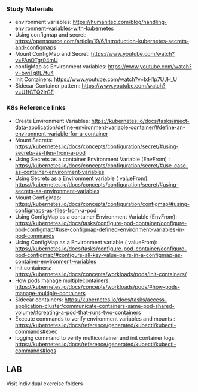 ### Study Materials
- environment variables: https://humanitec.com/blog/handling-environment-variables-with-kubernetes
- Using configmap and secret: https://opensource.com/article/19/6/introduction-kubernetes-secrets-and-configmaps
- Mount ConfigMap and Secret: https://www.youtube.com/watch?v=FAnQTgr04mU
- configMap as Environment variables: https://www.youtube.com/watch?v=bwiTg8L7fu4
- Init Containers: https://www.youtube.com/watch?v=lxH1p7UJH_U
- Sidecar Container pattern: https://www.youtube.com/watch?v=U1fCTQ2irGE

### K8s Reference links

- Create Environment Variables: https://kubernetes.io/docs/tasks/inject-data-application/define-environment-variable-container/#define-an-environment-variable-for-a-container
- Mount Secrets: https://kubernetes.io/docs/concepts/configuration/secret/#using-secrets-as-files-from-a-pod
- Using Secrets as a container Environment Variable (EnvFrom) : https://kubernetes.io/docs/concepts/configuration/secret/#use-case-as-container-environment-variables
- Using Secrets as a Environment variable ( valueFrom): https://kubernetes.io/docs/concepts/configuration/secret/#using-secrets-as-environment-variables
- Mount ConfigMap: https://kubernetes.io/docs/concepts/configuration/configmap/#using-configmaps-as-files-from-a-pod
- Using ConfigMap as a container Environment Variable (EnvFrom): https://kubernetes.io/docs/tasks/configure-pod-container/configure-pod-configmap/#use-configmap-defined-environment-variables-in-pod-commands
- Using ConfigMap as a Environment variable ( valueFrom): https://kubernetes.io/docs/tasks/configure-pod-container/configure-pod-configmap/#configure-all-key-value-pairs-in-a-configmap-as-container-environment-variables
- init containers: https://kubernetes.io/docs/concepts/workloads/pods/init-containers/
- How pods manage multiplecontainers: https://kubernetes.io/docs/concepts/workloads/pods/#how-pods-manage-multiple-containers
- Sidecar containers: https://kubernetes.io/docs/tasks/access-application-cluster/communicate-containers-same-pod-shared-volume/#creating-a-pod-that-runs-two-containers
- Execute commands to verify environment variables and mounts : https://kubernetes.io/docs/reference/generated/kubectl/kubectl-commands#exec
- logging command to verify multicontainer and init container logs: https://kubernetes.io/docs/reference/generated/kubectl/kubectl-commands#logs


## LAB
 Visit individual exercise folders
